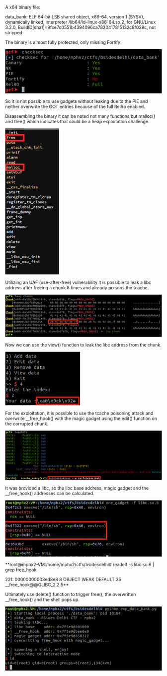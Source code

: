 A x64 binary file:

data_bank: ELF 64-bit LSB shared object, x86-64, version 1 (SYSV), dynamically linked, interpreter /lib64/ld-linux-x86-64.so.2, for GNU/Linux 3.2.0, BuildID[sha1]=9fce7c0551b4394096ca7820417815132c8f029c, not stripped

The binary is almost fully protected, only missing Fortify:

![checksec](databank_1.png)

So it is not possible to use gadgets without leaking due to the PIE and neither overwrite the GOT entries because of the full RelRo enabled.

Disassembling the binary it can be noted not many functions but malloc() and free() which indicates that could be a heap exploitation challenge.

![functions](databank_3.png)

Utilizing an UAF (use-after-free) vulnerability it is possible to leak a libc address after freeing a chunk 8 times and already poisons the tcache.

![freeing](databank_5.png)

Now we can use the view() function to leak the libc address from the chunk.

![leaking](databank_6.png)

For the exploitation, it is possible to use the tcache poisoning attack and overwrite __free_hook() with the magic gadget using the edit() function on the corrupted chunk.

![tcache](databank_8.png)

It was provided a libc, so the libc base address, magic gadget and the __free_hook() addresses can be calculated.

![magic_gadget](databank_7.png)

**root@mphx2-VM:/home/mphx2/ctfs/bsidesdelhi# readelf -s libc.so.6 | grep free_hook

   221: 00000000003ed8e8     8 OBJECT  WEAK   DEFAULT   35 __free_hook@@GLIBC_2.2.5**

Ultimately use delete() function to trigger free(), the overwritten __free_hook() and the shell pops up.

![shell](databank_9.png)


